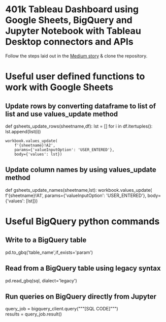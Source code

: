 # 401k Tableau Dashboard using Google Sheets, BigQuery and Jupyter Notebook with Tableau Desktop connectors and APIs

Follow the steps laid out in the <a href='https://medium.com/@rydernguyen/401k-tableau-dashboard-using-google-sheets-bigquery-and-jupyter-notebook-with-tableau-desktop-65615a3408b2?source=friends_link&sk=3a4bca1fd00065f9b849e8f1d67721b6' target='_blank'>Medium story</a> & clone the repository.

# Useful user defined functions to work with Google Sheets
## Update rows by converting dataframe to list of list and use values_update method
def gsheets_update_rows(sheetname,df):
    lst = []
    for i in df.itertuples():
        lst.append(list(i))
    
    workbook.values_update(
        f'{sheetname}!A2',
        params={'valueInputOption': 'USER_ENTERED'},
        body={'values': lst})

## Update column names by using values_update method
def gsheets_update_names(sheetname,lst):
    workbook.values_update(
    f'{sheetname}!A1',
    params={'valueInputOption': 'USER_ENTERED'},
    body={'values': [lst]})
    
# Useful BigQuery python commands
## Write to a BigQuery table
pd.to_gbq('table_name',if_exists='param')
## Read from a BigQuery table using legacy syntax
pd.read_gbq(sql, dialect='legacy')
## Run queries on BigQuery directly from Jupyter 
query_job = bigquery_client.query("""[SQL CODE]""") <br>
results = query_job.result()
